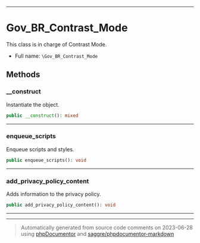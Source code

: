 ***

# Gov_BR_Contrast_Mode

This class is in charge of Contrast Mode.



* Full name: `\Gov_BR_Contrast_Mode`




## Methods


### __construct

Instantiate the object.

```php
public __construct(): mixed
```











***

### enqueue_scripts

Enqueue scripts and styles.

```php
public enqueue_scripts(): void
```











***

### add_privacy_policy_content

Adds information to the privacy policy.

```php
public add_privacy_policy_content(): void
```











***


***
> Automatically generated from source code comments on 2023-06-28 using [phpDocumentor](http://www.phpdoc.org/) and [saggre/phpdocumentor-markdown](https://github.com/Saggre/phpDocumentor-markdown)
